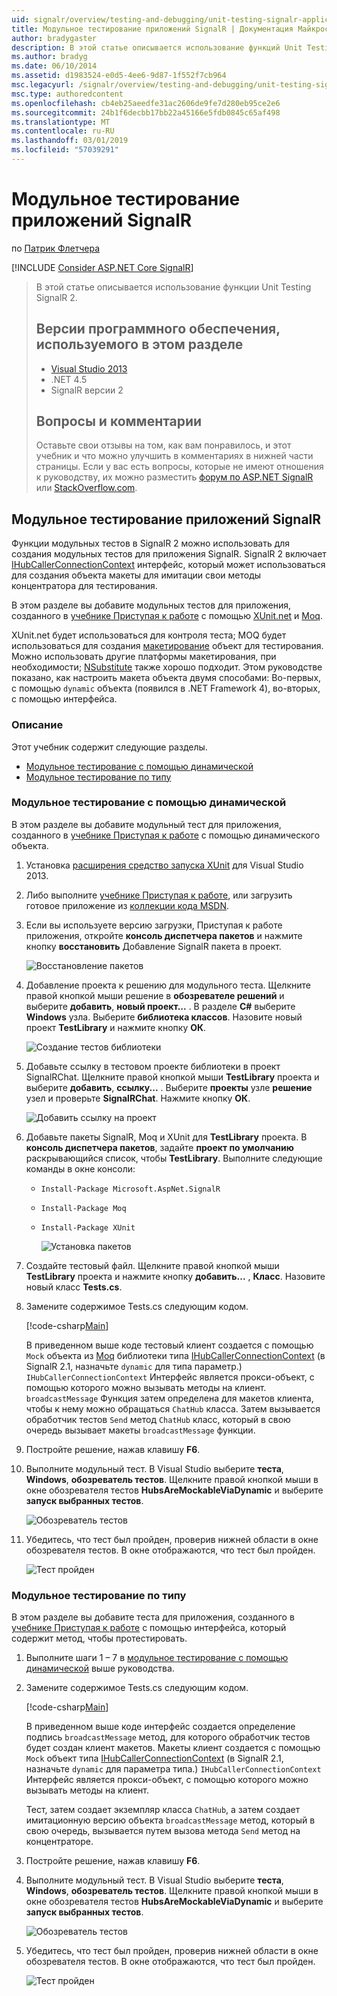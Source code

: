 ```yaml
---
uid: signalr/overview/testing-and-debugging/unit-testing-signalr-applications
title: Модульное тестирование приложений SignalR | Документация Майкрософт
author: bradygaster
description: В этой статье описывается использование функций Unit Testing SignalR 2.0.
ms.author: bradyg
ms.date: 06/10/2014
ms.assetid: d1983524-e0d5-4ee6-9d87-1f552f7cb964
msc.legacyurl: /signalr/overview/testing-and-debugging/unit-testing-signalr-applications
msc.type: authoredcontent
ms.openlocfilehash: cb4eb25aeedfe31ac2606de9fe7d280eb95ce2e6
ms.sourcegitcommit: 24b1f6decbb17bb22a45166e5fdb0845c65af498
ms.translationtype: MT
ms.contentlocale: ru-RU
ms.lasthandoff: 03/01/2019
ms.locfileid: "57039291"
---
```

<a name="unit-testing-signalr-applications"></a>Модульное тестирование приложений SignalR
====================
по [Патрик Флетчера](https://github.com/pfletcher)

[!INCLUDE [Consider ASP.NET Core SignalR](~/includes/signalr/signalr-version-disambiguation.md)]

> В этой статье описывается использование функции Unit Testing SignalR 2.
>
> ## <a name="software-versions-used-in-this-topic"></a>Версии программного обеспечения, используемого в этом разделе
>
>
> - [Visual Studio 2013](https://my.visualstudio.com/Downloads?q=visual%20studio%202013)
> - .NET 4.5
> - SignalR версии 2
>
>
>
> ## <a name="questions-and-comments"></a>Вопросы и комментарии
>
> Оставьте свои отзывы на том, как вам понравилось, и этот учебник и что можно улучшить в комментариях в нижней части страницы. Если у вас есть вопросы, которые не имеют отношения к руководству, их можно разместить [форум по ASP.NET SignalR](https://forums.asp.net/1254.aspx/1?ASP+NET+SignalR) или [StackOverflow.com](http://stackoverflow.com/).


<a id="unit"></a>
## <a name="unit-testing-signalr-applications"></a>Модульное тестирование приложений SignalR

Функции модульных тестов в SignalR 2 можно использовать для создания модульных тестов для приложения SignalR. SignalR 2 включает [IHubCallerConnectionContext](https://msdn.microsoft.com/library/microsoft.aspnet.signalr.hubs.ihubcallerconnectioncontext(v=vs.118).aspx) интерфейс, который может использоваться для создания объекта макеты для имитации свои методы концентратора для тестирования.

В этом разделе вы добавите модульных тестов для приложения, созданного в [учебнике Приступая к работе](../getting-started/tutorial-getting-started-with-signalr.md) с помощью [XUnit.net](https://github.com/xunit/xunit) и [Moq](https://github.com/Moq/moq4).

XUnit.net будет использоваться для контроля теста; MOQ будет использоваться для создания [макетирование](http://en.wikipedia.org/wiki/Mock_object) объект для тестирования. Можно использовать другие платформы макетирования, при необходимости; [NSubstitute](http://nsubstitute.github.io/) также хорошо подходит. Этом руководстве показано, как настроить макета объекта двумя способами: Во-первых, с помощью `dynamic` объекта (появился в .NET Framework 4), во-вторых, с помощью интерфейса.

### <a name="contents"></a>Описание

Этот учебник содержит следующие разделы.

- [Модульное тестирование с помощью динамической](#dynamic)
- [Модульное тестирование по типу](#type)

<a id="dynamic"></a>
### <a name="unit-testing-with-dynamic"></a>Модульное тестирование с помощью динамической

В этом разделе вы добавите модульный тест для приложения, созданного в [учебнике Приступая к работе](../getting-started/tutorial-getting-started-with-signalr.md) с помощью динамического объекта.

1. Установка [расширения средство запуска XUnit](https://visualstudiogallery.msdn.microsoft.com/463c5987-f82b-46c8-a97e-b1cde42b9099) для Visual Studio 2013.
2. Либо выполните [учебнике Приступая к работе](../getting-started/tutorial-getting-started-with-signalr.md), или загрузить готовое приложение из [коллекции кода MSDN](https://code.msdn.microsoft.com/SignalR-Getting-Started-b9d18aa9).
3. Если вы используете версию загрузки, Приступая к работе приложения, откройте **консоль диспетчера пакетов** и нажмите кнопку **восстановить** Добавление SignalR пакета в проект.

    ![Восстановление пакетов](unit-testing-signalr-applications/_static/image1.png)
4. Добавление проекта к решению для модульного теста. Щелкните правой кнопкой мыши решение в **обозревателе решений** и выберите **добавить**, **новый проект...** . В разделе **C#** выберите **Windows** узла. Выберите **библиотека классов**. Назовите новый проект **TestLibrary** и нажмите кнопку **ОК**.

    ![Создание тестов библиотеки](unit-testing-signalr-applications/_static/image2.png)
5. Добавьте ссылку в тестовом проекте библиотеки в проект SignalRChat. Щелкните правой кнопкой мыши **TestLibrary** проекта и выберите **добавить**, **ссылку...** . Выберите **проекты** узле **решение** узел и проверьте **SignalRChat**. Нажмите кнопку **ОК**.

    ![Добавить ссылку на проект](unit-testing-signalr-applications/_static/image3.png)
6. Добавьте пакеты SignalR, Moq и XUnit для **TestLibrary** проекта. В **консоль диспетчера пакетов**, задайте **проект по умолчанию** раскрывающийся список, чтобы **TestLibrary**. Выполните следующие команды в окне консоли:

   - `Install-Package Microsoft.AspNet.SignalR`
   - `Install-Package Moq`
   - `Install-Package XUnit`

     ![Установка пакетов](unit-testing-signalr-applications/_static/image4.png)
7. Создайте тестовый файл. Щелкните правой кнопкой мыши **TestLibrary** проекта и нажмите кнопку **добавить...** , **Класс**. Назовите новый класс **Tests.cs**.
8. Замените содержимое Tests.cs следующим кодом.

    [!code-csharp[Main](unit-testing-signalr-applications/samples/sample1.cs)]

    В приведенном выше коде тестовый клиент создается с помощью `Mock` объекта из [Moq](https://github.com/Moq/moq4) библиотеки типа [IHubCallerConnectionContext](https://msdn.microsoft.com/library/microsoft.aspnet.signalr.hubs.ihubcallerconnectioncontext(v=vs.118).aspx) (в SignalR 2.1, назначьте `dynamic` для типа параметр.) `IHubCallerConnectionContext` Интерфейс является прокси-объект, с помощью которого можно вызывать методы на клиент. `broadcastMessage` Функция затем определена для макетов клиента, чтобы к нему можно обращаться `ChatHub` класса. Затем вызывается обработчик тестов `Send` метод `ChatHub` класс, который в свою очередь вызывает макеты `broadcastMessage` функции.
9. Постройте решение, нажав клавишу **F6**.
10. Выполните модульный тест. В Visual Studio выберите **теста**, **Windows**, **обозреватель тестов**. Щелкните правой кнопкой мыши в окне обозревателя тестов **HubsAreMockableViaDynamic** и выберите **запуск выбранных тестов**.

    ![Обозреватель тестов](unit-testing-signalr-applications/_static/image5.png)
11. Убедитесь, что тест был пройден, проверив нижней области в окне обозревателя тестов. В окне отображаются, что тест был пройден.

    ![Тест пройден](unit-testing-signalr-applications/_static/image6.png)

<a id="type"></a>
### <a name="unit-testing-by-type"></a>Модульное тестирование по типу

В этом разделе вы добавите теста для приложения, созданного в [учебнике Приступая к работе](../getting-started/tutorial-getting-started-with-signalr.md) с помощью интерфейса, который содержит метод, чтобы протестировать.

1. Выполните шаги 1 – 7 в [модульное тестирование с помощью динамической](#dynamic) выше руководства.
2. Замените содержимое Tests.cs следующим кодом.

    [!code-csharp[Main](unit-testing-signalr-applications/samples/sample2.cs)]

    В приведенном выше коде интерфейс создается определение подпись `broadcastMessage` метод, для которого обработчик тестов будет создан клиент макетов. Макеты клиент создается с помощью `Mock` объект типа [IHubCallerConnectionContext](https://msdn.microsoft.com/library/microsoft.aspnet.signalr.hubs.ihubcallerconnectioncontext(v=vs.118).aspx) (в SignalR 2.1, назначьте `dynamic` для параметра типа.) `IHubCallerConnectionContext` Интерфейс является прокси-объект, с помощью которого можно вызывать методы на клиент.

    Тест, затем создает экземпляр класса `ChatHub`, а затем создает имитационную версию объекта `broadcastMessage` метод, который в свою очередь, вызывается путем вызова метода `Send` метод на концентраторе.
3. Постройте решение, нажав клавишу **F6**.
4. Выполните модульный тест. В Visual Studio выберите **теста**, **Windows**, **обозреватель тестов**. Щелкните правой кнопкой мыши в окне обозревателя тестов **HubsAreMockableViaDynamic** и выберите **запуск выбранных тестов**.

    ![Обозреватель тестов](unit-testing-signalr-applications/_static/image7.png)
5. Убедитесь, что тест был пройден, проверив нижней области в окне обозревателя тестов. В окне отображаются, что тест был пройден.

    ![Тест пройден](unit-testing-signalr-applications/_static/image8.png)
